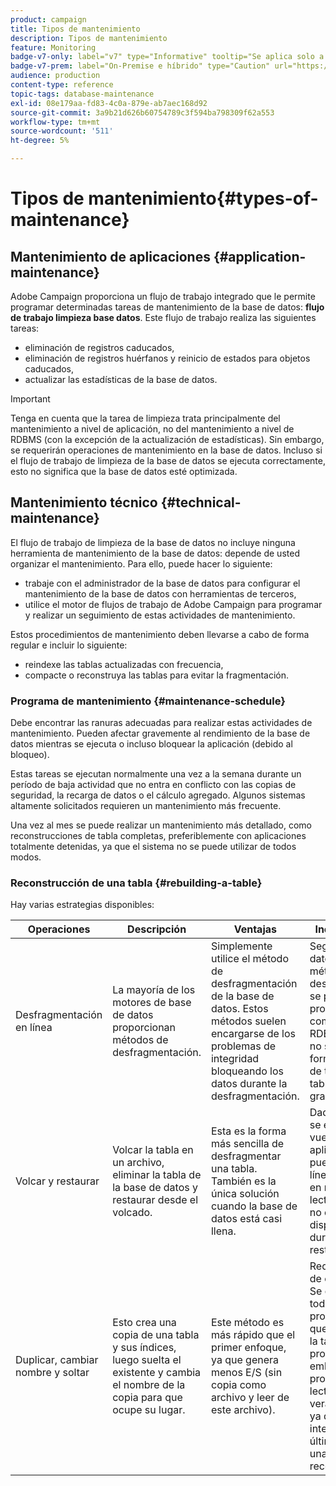 ```yaml
---
product: campaign
title: Tipos de mantenimiento
description: Tipos de mantenimiento
feature: Monitoring
badge-v7-only: label="v7" type="Informative" tooltip="Se aplica solo a Campaign Classic v7"
badge-v7-prem: label="On-Premise e híbrido" type="Caution" url="https://experienceleague.adobe.com/docs/campaign-classic/using/installing-campaign-classic/architecture-and-hosting-models/hosting-models-lp/hosting-models.html?lang=es" tooltip="Se aplica solo a implementaciones On-premise e híbridas"
audience: production
content-type: reference
topic-tags: database-maintenance
exl-id: 08e179aa-fd83-4c0a-879e-ab7aec168d92
source-git-commit: 3a9b21d626b60754789c3f594ba798309f62a553
workflow-type: tm+mt
source-wordcount: '511'
ht-degree: 5%

---
```


# Tipos de mantenimiento{#types-of-maintenance}



## Mantenimiento de aplicaciones {#application-maintenance}

Adobe Campaign proporciona un flujo de trabajo integrado que le permite programar determinadas tareas de mantenimiento de la base de datos: **flujo de trabajo limpieza base datos**. Este flujo de trabajo realiza las siguientes tareas:

* eliminación de registros caducados,
* eliminación de registros huérfanos y reinicio de estados para objetos caducados,
* actualizar las estadísticas de la base de datos.

>[!IMPORTANT]
>
>Tenga en cuenta que la tarea de limpieza trata principalmente del mantenimiento a nivel de aplicación, no del mantenimiento a nivel de RDBMS (con la excepción de la actualización de estadísticas). Sin embargo, se requerirán operaciones de mantenimiento en la base de datos. Incluso si el flujo de trabajo de limpieza de la base de datos se ejecuta correctamente, esto no significa que la base de datos esté optimizada.

## Mantenimiento técnico {#technical-maintenance}

El flujo de trabajo de limpieza de la base de datos no incluye ninguna herramienta de mantenimiento de la base de datos: depende de usted organizar el mantenimiento. Para ello, puede hacer lo siguiente:

* trabaje con el administrador de la base de datos para configurar el mantenimiento de la base de datos con herramientas de terceros,
* utilice el motor de flujos de trabajo de Adobe Campaign para programar y realizar un seguimiento de estas actividades de mantenimiento.

Estos procedimientos de mantenimiento deben llevarse a cabo de forma regular e incluir lo siguiente:

* reindexe las tablas actualizadas con frecuencia,
* compacte o reconstruya las tablas para evitar la fragmentación.

### Programa de mantenimiento {#maintenance-schedule}

Debe encontrar las ranuras adecuadas para realizar estas actividades de mantenimiento. Pueden afectar gravemente al rendimiento de la base de datos mientras se ejecuta o incluso bloquear la aplicación (debido al bloqueo).

Estas tareas se ejecutan normalmente una vez a la semana durante un período de baja actividad que no entra en conflicto con las copias de seguridad, la recarga de datos o el cálculo agregado. Algunos sistemas altamente solicitados requieren un mantenimiento más frecuente.

Una vez al mes se puede realizar un mantenimiento más detallado, como reconstrucciones de tabla completas, preferiblemente con aplicaciones totalmente detenidas, ya que el sistema no se puede utilizar de todos modos.

### Reconstrucción de una tabla {#rebuilding-a-table}

Hay varias estrategias disponibles:

<table> 
 <thead> 
  <tr> 
   <th> Operaciones </th> 
   <th> Descripción </th> 
   <th> Ventajas </th> 
   <th> Inconvenientes </th> 
  </tr> 
 </thead> 
 <tbody> 
  <tr> 
   <td> Desfragmentación en línea<br /> </td> 
   <td> La mayoría de los motores de base de datos proporcionan métodos de desfragmentación.<br /> </td> 
   <td> Simplemente utilice el método de desfragmentación de la base de datos. Estos métodos suelen encargarse de los problemas de integridad bloqueando los datos durante la desfragmentación.<br /> </td> 
   <td> Según la base de datos, estos métodos de desfragmentación se pueden proporcionar como una opción RDBMS (Oracle) y no siempre son la forma más eficaz de tratar con tablas más grandes.<br /> </td> 
  </tr> 
  <tr> 
   <td> Volcar y restaurar<br /> </td> 
   <td> Volcar la tabla en un archivo, eliminar la tabla de la base de datos y restaurar desde el volcado.<br /> </td> 
   <td> Esta es la forma más sencilla de desfragmentar una tabla. También es la única solución cuando la base de datos está casi llena.<br /> </td> 
   <td> Dado que la tabla se elimina y se vuelve a crear, la aplicación no se puede dejar en línea, ni siquiera en modo de solo lectura (la tabla no está disponible durante la fase de restauración).<br /> </td> 
  </tr> 
  <tr> 
   <td> Duplicar, cambiar nombre y soltar<br /> </td> 
   <td> Esto crea una copia de una tabla y sus índices, luego suelta el existente y cambia el nombre de la copia para que ocupe su lugar.<br /> </td> 
   <td> Este método es más rápido que el primer enfoque, ya que genera menos E/S (sin copia como archivo y leer de este archivo).<br /> </td> 
   <td> Requiere el doble de espacio.<br /> Se deben detener todos los procesos activos que escriben en la tabla durante el proceso. Sin embargo, los procesos de lectura no se verán afectados, ya que la tabla se intercambia en el último momento una vez reconstruida. <br /> </td> 
  </tr> 
 </tbody> 
</table>
